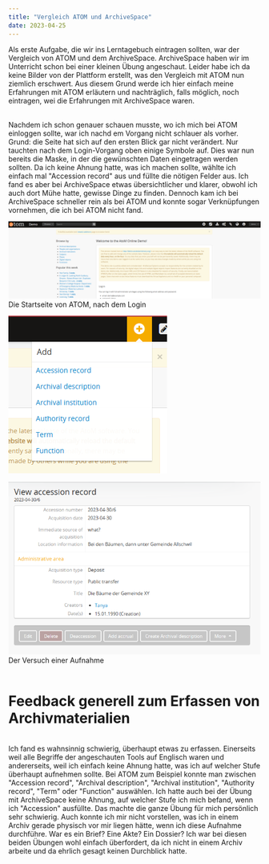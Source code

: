 ```yaml
---
title: "Vergleich ATOM und ArchiveSpace"
date: 2023-04-25
---
```

Als erste Aufgabe, die wir ins Lerntagebuch eintragen sollten, war der Vergleich von ATOM und dem ArchiveSpace.
ArchiveSpace haben wir im Unterricht schon bei einer kleinen Übung angeschaut. Leider habe ich da keine Bilder von der Plattform erstellt, was den Vergleich mit ATOM 
nun ziemlich erschwert.
Aus diesem Grund werde ich hier einfach meine Erfahrungen mit ATOM erläutern und nachträglich, falls möglich, noch eintragen, wei die Erfahrungen mit ArchiveSpace waren.

<br>
Nachdem ich schon genauer schauen musste, wo ich mich bei ATOM einloggen sollte, war ich nachd em Vorgang nicht schlauer als vorher. Grund: die Seite hat sich auf 
den ersten Blick gar nicht verändert. Nur tauchten nach dem Login-Vorgang oben einige Symbole auf. Dies war nun bereits die Maske, in der die gewünschten Daten
eingetragen werden sollten.
Da ich keine Ahnung hatte, was ich machen sollte, wählte ich einfach mal "Accession record" aus und füllte die nötigen Felder aus. Ich fand es aber bei ArchiveSpace
etwas übersichtlicher und klarer, obwohl ich auch dort Mühe hatte, gewisse Dinge zu finden. Dennoch kam ich bei ArchiveSpace schneller rein als bei ATOM und konnte 
sogar Verknüpfungen vornehmen, die ich bei ATOM nicht fand.
<br>

![Homeseite ATOM](https://github.com/tanyaZoller/Lerntagebuch-BAIN/blob/master/_img/ATOM_Home.png?raw=true)
Die Startseite von ATOM, nach dem Login
<br>

![ADD-Sektion](https://github.com/tanyaZoller/Lerntagebuch-BAIN/blob/master/_img/ATOM_Add.png?raw=true)
<br>

![Versuch einer Aufnahme](https://github.com/tanyaZoller/Lerntagebuch-BAIN/blob/master/_img/ATOM.png?raw=true)
Der Versuch einer Aufnahme
<br>
<br>

# Feedback generell zum Erfassen von Archivmaterialien
<br>
Ich fand es wahnsinnig schwierig, überhaupt etwas zu erfassen. Einerseits weil alle Begriffe der angeschauten Tools auf Englisch waren und andererseits, weil ich 
einfach keine Ahnung hatte, was ich auf welcher Stufe überhaupt aufnehmen sollte. 
Bei ATOM zum Beispiel konnte man zwischen "Accession record", "Archival description", "Archival institution", "Authority record", "Term" oder "Function" auswählen.
Ich hatte auch bei der Übung mit ArchiveSpace keine Ahnung, auf welcher Stufe ich mich befand, wenn ich "Accession" ausfüllte. Das machte die ganze Übung für mich
persönlich sehr schwierig. Auch konnte ich mir nicht vorstellen, was ich in einem Archiv gerade physisch vor mir liegen hätte, wenn ich diese Aufnahme durchführe. War
es ein Brief? Eine Akte? Ein Dossier? Ich war bei diesen beiden Übungen wohl einfach überfordert, da ich nicht in einem Archiv arbeite und da ehrlich gesagt keinen 
Durchblick hatte.
